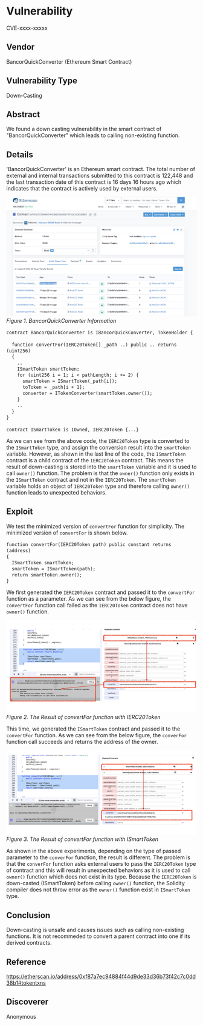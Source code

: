 # Vulnerability
CVE-xxxx-xxxxx

## Vendor
BancorQuickConverter (Ethereum Smart Contract)

## Vulnerability Type
Down-Casting

## Abstract
We found a down casting vulnerability in the smart contract of "BancorQuickConverter" which leads to calling non-existing function.

## Details
'BancorQuickConverter' is an Ethereum smart contract. 
The total number of external and internal transactions submitted to this contract is 122,448 and the last transaction date of this contract is 16 days 16 hours ago which indicates that the contract is actively used by external users.

![](./img/type_00_1.png)
  *Figure 1. BancorQuickConverter Information*

```
contract BancorQuickConverter is IBancorQuickConverter, TokenHolder {
	
  function convertFor(IERC20Token[] _path ..) public .. returns (uint256)
  {
    ..
    ISmartToken smartToken;
    for (uint256 i = 1; i < pathLength; i += 2) {
      smartToken = ISmartToken(_path[i]);
      toToken = _path[i + 1];
      converter = ITokenConverter(smartToken.owner());
    }
    ..
  }
}

contract ISmartToken is IOwned, IERC20Token {...}

```
As we can see from the above code, the `IERC20Token` type is converted to the `ISmartToken` type, and assign the conversion result into the `smartToken` variable.
However, as shown in the last line of the code, the `ISmartToken` contract is a child contract of the `IERC20Token` contract.
This means the result of down-casting is stored into the `smartToken` variable and it is used to call `owner()` function.
The problem is that the `owner()` function only exists in the `ISmartToken` contract and not in the `IERC20Token`.
The `smartToken` variable holds an object of `IERC20Token` type and therefore calling `owner()` function leads to unexpected behaviors.

## Exploit
We test the minimized version of `convertFor` function for simplicity.
The minimized version of `convertFor` is shown below.

```
function convertFor(IERC20Token path) public constant returns (address)
{
  ISmartToken smartToken;
  smartToken = ISmartToken(path);
  return smartToken.owner();
}
```
We first generated the `IERC20Token` contract and passed it to the `convertFor` function as a parameter.
As we can see from the below figure, the `convertFor` function call failed as the `IERC20Token` contract does not have `owner()` function. 

  ![](./img/type_00_2.png)
  *Figure 2. The Result of convertFor function with IERC20Token*

This time, we generated the `ISmartToken` contract and passed it to the `convertFor` function.
As we can see from the below figure, the `converFor` function call succeeds and returns the address of the owner.

  ![](./img/type_00_3.png)
  *Figure 3. The Result of convertFor function with ISmartToken*

As shown in the above experiments, depending on the type of passed parameter to the `converFor` function, the result is different.
The problem is that the `converFor` function asks external users to pass the `IERC20Token` type of contract and this will result in unexpected behaviors as it is used to call `owner()` function which does not exist in its type. Because the `IERC20Token` is down-casted (ISmartToken) before calling `owner()` function, the Solidity compiler does not throw error as the `owner()` function exist in `ISmartToken` type.

## Conclusion
Down-casting is unsafe and causes issues such as calling non-existing functions.
It is not recommeded to convert a parent contract into one if its derived contracts.

## Reference
https://etherscan.io/address/0xf87a7ec94884f44d9de33d36b73f42c7c0dd38b1#tokentxns

## Discoverer
Anonymous
